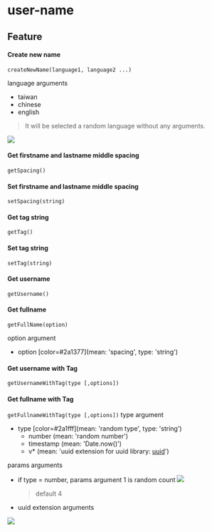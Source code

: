 # user-name

## Feature
#### Create new name 
```createNewName(language1, language2 ...) ```

language arguments
* taiwan
* chinese
* english

> It will be selected a random language without any arguments.

![](https://i.imgur.com/m1TwiE0.png)


#### Get firstname and lastname middle spacing 
``` getSpacing() ```
  
#### Set firstname and lastname middle spacing 
``` setSpacing(string) ``` 

#### Get tag string 
``` getTag() ```
  
#### Set tag string 
``` setTag(string) ``` 


#### Get username
``` getUsername() ```
    
#### Get fullname
``` getFullName(option) ```

option argument
* option [color=#2a1377](mean: 'spacing', type: 'string')


#### Get username with Tag
``` getUsernameWithTag(type [,options]) ```
#### Get fullname with Tag
``` getFullnameWithTag(type [,options]) ```
type argument
* type [color=#2a1fff](mean: 'random type', type: 'string')
    * number (mean: 'random number')
    * timestamp (mean: 'Date.now()')
    * v* (mean: 'uuid extension for uuid library: [uuid](https://www.npmjs.com/package/uuid)')

params arguments
* if type = number, params argument 1 is random count
    ![](https://i.imgur.com/KoDokNe.png)

    > default 4
* uuid extension arguments


![](https://i.imgur.com/V2fpjR3.png)
